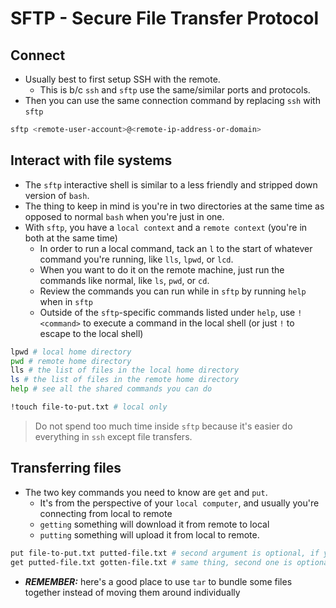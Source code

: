 # SFTP - Secure File Transfer Protocol

## Connect

- Usually best to first setup SSH with the remote.
  - This is b/c `ssh` and `sftp` use the same/similar ports and protocols.
- Then you can use the same connection command by replacing `ssh` with `sftp`

```sh
sftp <remote-user-account>@<remote-ip-address-or-domain>
```

## Interact with file systems

- The `sftp` interactive shell is similar to a less friendly and stripped down version of `bash`.
- The thing to keep in mind is you're in two directories at the same time as opposed to normal `bash` when you're just in one.
- With `sftp`, you have a `local context` and a `remote context` (you're in both at the same time)
  - In order to run a local command, tack an `l` to the start of whatever command you're running, like `lls`, `lpwd`, or `lcd`.
  - When you want to do it on the remote machine, just run the commands like normal, like `ls`, `pwd`, or `cd`.
  - Review the commands you can run while in `sftp` by running `help` when in `sftp`
  - Outside of the `sftp`-specific commands listed under `help`, use `!<command>` to execute a command in the local shell (or just `!` to escape to the local shell)

```sh
lpwd # local home directory
pwd # remote home directory
lls # the list of files in the local home directory
ls # the list of files in the remote home directory
help # see all the shared commands you can do
```

```sh
!touch file-to-put.txt # local only
```

> Do not spend too much time inside `sftp` because it's easier do everything in `ssh` except file transfers.

## Transferring files

- The two key commands you need to know are `get` and `put`.
  - It's from the perspective of your `local computer`, and usually you're connecting from local to remote
  - `getting` something will download it from remote to local
  - `putting` something will upload it from local to remote.

```sh
put file-to-put.txt putted-file.txt # second argument is optional, if you omit it'll just use the same name
get putted-file.txt gotten-file.txt # same thing, second one is optional
```

- **_REMEMBER:_** here's a good place to use `tar` to bundle some files together instead of moving them around individually
